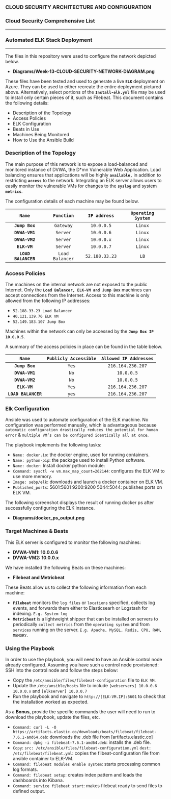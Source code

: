 ### CLOUD SECURITY ARCHITECTURE AND CONFIGURATION
### Cloud Security Comprehensive List
---
### Automated ELK Stack Deployment
***
The files in this repository were used to configure the network depicted below.

* **Diagrams/Week-13-CLOUD-SECURITY-NETWORK-DIAGRAM.png**

These files have been tested and used to generate a live **`ELK`** deployment on Azure. They can be used to either recreate the entire deployment pictured above. Alternatively, select portions of the **`Install-elk.yml`** file may be used to install only certain pieces of it, such as Filebeat.
This document contains the following details:
- Description of the Topology
- Access Policies
- ELK Configuration
- Beats in Use
- Machines Being Monitored
- How to Use the Ansible Build

### Description of the Topology
The main purpose of this network is to expose a load-balanced and monitored instance of DVWA, the D*mn Vulnerable Web Application.
Load balancing ensures that applications will be highly **`available,`** in addition to restricting **`access`** to the network.
Integrating an ELK server allows users to easily monitor the vulnerable VMs for changes to the **`syslog`** and system **`metrics`**.

The configuration details of each machine may be found below.

| **`Name`**         | **`Function`**    | **`IP address`** | **`Operating System`**|
|:---------------:|:---------------:|:--------------:|:------------------:|
| **`Jump Box`**    | `Gateway`       | `10.0.0.5`     | `Linux`            |
| **`DVWA-VM1`**    | `Server`        | `10.0.0.6`     | `Linux`            |
| **`DVWA-VM2`**    | `Server`        | `10.0.0.x`     | `Linux`            |
| **`ELK-VM`**      | `Server`        | `10.0.0.7`     | `Linux`            |
| **`LOAD BALANCER`** | `Load Balancer` | `52.188.33.23` | `LB`               |

### Access Policies
The machines on the internal network are not exposed to the public Internet. 
Only the **`Load Balancer, ELK-VM and Jump Box`** machines can accept connections from the Internet. Access to this machine is only allowed from the following IP addresses:
*	`52.188.33.23 Load Balancer`
*	`40.121.139.76 ELK VM`
*	`52.149.183.107 Jump Box`

Machines within the network can only be accessed by the **`Jump Box IP 10.0.0.5`**.

A summary of the access policies in place can be found in the table below.

| **`Name`**          | **`Publicly Accessible`** | **`Allowed IP Addresses`** |
|:---------------:|:---------------------:|:----------------------:|
| **`Jump Box`**      | `Yes`                 | `216.164.236.207`      |
| **`DVWA-VM1`**      | `No`                  | `10.0.0.5`             |
| **`DVWA-VM2`**      | `No`                  | `10.0.0.5`             |
| **`ELK-VM`**        | `Yes`                 | `216.164.236.207`      |
| **`LOAD BALANCER`** | `yes`                 | `216.164.236.207`      |

### Elk Configuration
Ansible was used to automate configuration of the ELK machine. No configuration was performed manually, which is advantageous because `automatic configuration drastically reduces the potential for human error` & `multiple VM’s can be configured identically all at once`.

The playbook implements the following tasks:

*	`Name: docker.io`: the docker engine, used for running containers. 
*	`Name: python-pip`: the package used to install Python software. 
*	`Name: docker`: Install docker python module: 
*	`Command: sysctl -w vm.max_map_count=262144`: configures the ELK VM to use more memory.
*	`Image: sebp/elk`: downloads and launch a docker container on ELK VM.
* `Published_ports`: 5601:5601 9200:9200 5044:5044: publishes ports on ELK VM.

The following screenshot displays the result of running docker ps after successfully configuring the ELK instance.
*	**Diagrams/docker_ps_output.png**
### Target Machines & Beats 
This ELK server is configured to monitor the following machines:

*	**DVWA-VM1: 10.0.0.6** 
* **DVWA-VM2: 10.0.0.x**

We have installed the following Beats on these machines:
* **Filebeat and Metricbeat**

These Beats allow us to collect the following information from each machine:
* **`Filebeat`** monitors the `log files` or `locations` specified, collects log events, and forwards them either to Elasticsearh or Logstash for indexing. `E.g. System log`
*	**`Metricbeat`** is a lightweight shipper that can be installed on servers to periodically `collect metrics` from the `operating system` and from `services` running on the server. `E.g. Apache, MySQL, Redis, CPU, RAM, MEMORY`.

### Using the Playbook
In order to use the playbook, you will need to have an Ansible control node already configured. Assuming you have such a control node provisioned: 
SSH into the control node and follow the steps below:
*	Copy the `/etc/ansible/files/filebeat-configuration` file to `ELK VM`.
*	Update the `/etc/ansible/hosts` file to include `[webservers] 10.0.0.6 10.0.0.x` and `[elkserver] 10.0.0.7`
*	Run the playbook and navigate to `http://[ELK-VM.IP]:5601` to check that the installation worked as expected.

As a **Bonus**, provide the specific commands the user will need to run to download the playbook, update the files, etc.

*	`Command: curl -L -O https://artifacts.elastic.co/downloads/beats/filebeat/filebeat-7.6.1-amd64.deb`: downloads the .deb file from [artifacts.elastic.co]
*	`Command: dpkg -i filebeat-7.6.1-amd64.deb`: installs the .deb file. 
*	`Copy`:
    `src: /etc/ansible/files/filebeat-configuration.yml`
    `dest: /etc/filebeat/filebeat.yml`: copies the filbeat-configuration file from ansible container to ELK-VM.
*	`Command: filebeat modules enable system`: starts processing common log formats. 
*	`Command: filebeat setup`: creates index pattern and loads the dashboards into Kibana.
*	`Command: service filebeat start`: makes filebeat ready to send files to defined output.
